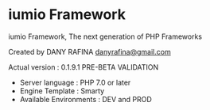 iumio Framework
==============

iumio Framework, The next generation of PHP Frameworks

Created by DANY RAFINA <danyrafina@gmail.com>

Actual version : 0.1.9.1 PRE-BETA VALIDATION

* Server language : PHP 7.0 or later
* Engine Template : Smarty
* Available Environments : DEV and PROD




